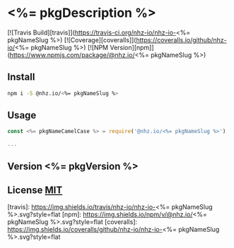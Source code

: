 # <%= pkgDescription %>

[![Travis Build][travis]](https://travis-ci.org/nhz-io/nhz-io-<%= pkgNameSlug %>)
[![Coverage][coveralls]](https://coveralls.io/github/nhz-io/<%= pkgNameSlug %>)
[![NPM Version][npm]](https://www.npmjs.com/package/@nhz.io/<%= pkgNameSlug %>)

## Install

```bash
npm i -S @nhz.io/<%= pkgNameSlug %>
```

## Usage
```js
const <%= pkgNameCamelCase %> = require('@nhz.io/<%= pkgNameSlug %>')

...
```

## Version <%= pkgVersion %>

## License [MIT](LICENSE)

[travis]: https://img.shields.io/travis/nhz-io/nhz-io-<%= pkgNameSlug %>.svg?style=flat
[npm]: https://img.shields.io/npm/v/@nhz.io/<%= pkgNameSlug %>.svg?style=flat
[coveralls]: https://img.shields.io/coveralls/github/nhz-io/nhz-io-<%= pkgNameSlug %>.svg?style=flat